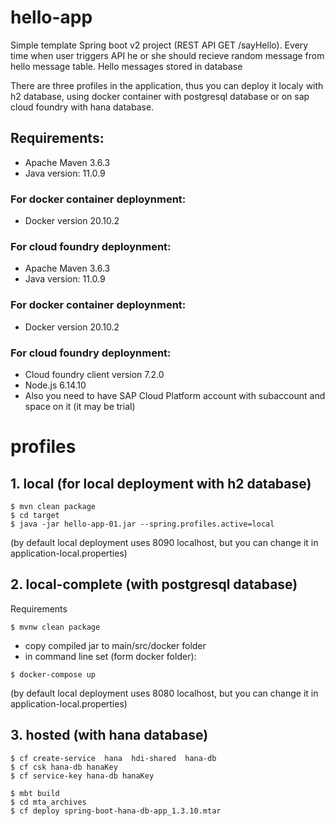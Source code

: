 # hello-app

Simple template Spring boot v2 project (REST API GET /sayHello).
Every time when user triggers API he or she should recieve random message from hello message table.
Hello messages stored in database

There are three profiles in the application, thus you can deploy it localy with h2 database, using docker container with postgresql database or on sap cloud foundry with hana database.

## Requirements:
- Apache Maven 3.6.3
- Java version: 11.0.9
### For docker container deploynment:
- Docker version 20.10.2
### For cloud foundry deploynment:
- Apache Maven 3.6.3 
- Java version: 11.0.9
### For docker container deploynment: 
- Docker version 20.10.2 
### For cloud foundry deploynment: 
- Cloud foundry client version 7.2.0
- Node.js 6.14.10
- Also you need to have SAP Cloud Platform account with subaccount and space on it (it may be trial)


# profiles

## 1. local (for local deployment with h2 database)
```
$ mvn clean package
$ cd target
$ java -jar hello-app-01.jar --spring.profiles.active=local
```
(by default local deployment uses 8090 localhost, but you can change it in application-local.properties)

## 2. local-complete (with postgresql database)

Requirements
```
$ mvnw clean package
```
- copy compiled jar to main/src/docker folder
- in command line set (form docker folder):
```
$ docker-compose up
```
(by default local deployment uses 8080 localhost, but you can change it in application-local.properties)

## 3. hosted (with hana database)
```
$ cf create-service  hana  hdi-shared  hana-db
$ cf csk hana-db hanaKey
$ cf service-key hana-db hanaKey

$ mbt build
$ cd mta_archives
$ cf deploy spring-boot-hana-db-app_1.3.10.mtar
```
